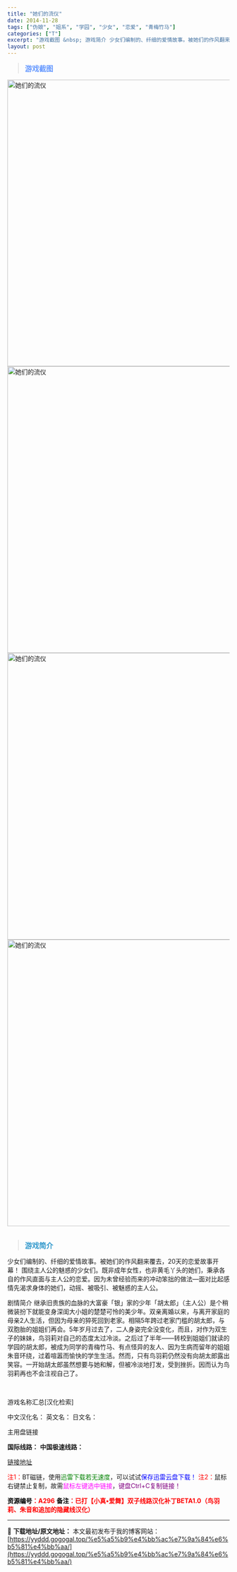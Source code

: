 ```yaml
---
title: "她们的流仪"
date: 2014-11-28
tags: ["伪娘", "姐系", "学园", "少女", "恋爱", "青梅竹马"]
categories: ["T"]
excerpt: "游戏截图 &nbsp; 游戏简介 少女们编制的、纤细的爱情故事。被她们的作风翻来覆去，20天的恋爱故事开幕！ 围绕主人公的魅惑的少女们。既非成年女性，也非黄毛丫头的她们，秉承各自的作风直面与主人公的恋爱。因为未曾经验而来的冲动笨拙的做法―面对比起感情先渴求身体的她们，动摇、被吸引、被魅惑的主人公。 &hellip;"
layout: post
---
```


<div>
<blockquote><b><span style="font-size: 12pt; color: #6699ff;">游戏截图</span></b></blockquote>
<div><img title="点击放大" src="https://yyddd.gogogal.top/wp-content/uploads/2025/04/20250430_6811fca45b433.webp" alt="她们的流仪" width="650" /></div>
<div><img title="点击放大" src="https://yyddd.gogogal.top/wp-content/uploads/2025/04/20250430_6811fca5ab75b.webp" alt="她们的流仪" width="650" /></div>
<div><img title="点击放大" src="https://yyddd.gogogal.top/wp-content/uploads/2025/04/20250430_6811fca76bbaf.webp" alt="她们的流仪" width="650" /></div>
<div><img title="点击放大" src="https://yyddd.gogogal.top/wp-content/uploads/2025/04/20250430_6811fcaab5e72.webp" alt="她们的流仪" width="650" /></div>
&nbsp;
<blockquote><b><span style="font-size: 12pt; color: #3399cc;">游戏简介</span></b></blockquote>
<div>少女们编制的、纤细的爱情故事。被她们的作风翻来覆去，20天的恋爱故事开幕！
围绕主人公的魅惑的少女们。既非成年女性，也非黄毛丫头的她们，秉承各自的作风直面与主人公的恋爱。因为未曾经验而来的冲动笨拙的做法―面对比起感情先渴求身体的她们，动摇、被吸引、被魅惑的主人公。

剧情简介
继承旧贵族的血脉的大富豪「银」家的少年「胡太郎」（主人公）是个稍微装扮下就能变身深闺大小姐的楚楚可怜的美少年。双亲离婚以来，与离开家庭的母亲2人生活，但因为母亲的猝死回到老家。相隔5年跨过老家门槛的胡太郎，与双胞胎的姐姐们再会。5年岁月过去了，二人身姿完全没变化，而且，对作为双生子的妹妹，鸟羽莉对自己的态度太过冷淡。之后过了半年——转校到姐姐们就读的学园的胡太郎，被成为同学的青梅竹马、有点怪异的友人、因为生病而留年的姐姐朱音环绕，过着喧嚣而愉快的学生生活。然而，只有鸟羽莉仍然没有向胡太郎露出笑容。一开始胡太郎虽然想要与她和解，但被冷淡地打发，受到挫折。因而认为鸟羽莉再也不会注视自己了。</div>
&nbsp;

游戏名称汇总[汉化检索]

中文汉化名：
英文名：
日文名：
</div>
<div class="panel panel-primary">
<div class="panel-heading">主用盘链接</div>
<div class="panel-body">

<b>国际线路：</b>
<b>中国极速线路：</b>

<!--wechatfans start-->

<a href="https://pan.xunlei.com/s/VOSS516dgsp6Cwh-3y7qV05RA1?pwd=w9tb#">链接地址</a>

<!--wechatfans end-->
<span style="color: #ff0000;">注1：</span>BT磁链，使用<span style="color: #008000;">迅雷下载若无速度</span>，可以试试<span style="color: #0000ff;">保存迅雷云盘下载！</span>
<span style="color: #ff0000;">注2：</span>鼠标右键禁止复制，故需<span style="color: #ff00ff;">鼠标左键选中链接</span>，<span style="color: #800080;">键盘Ctrl+C复制链接！</span>

</div>
<div class="panel-footer"><span style="color: #ff0000;"><b><span style="color: #000000;">资源编号</span>：A296</b></span>
<span style="color: #ff0000;"><b><span style="color: #000000;">备注</span>：已打【小真•爱舞】双子线路汉化补丁BETA1.0（鸟羽莉、朱音和追加的隐藏线汉化）</b></span></div>
</div>

---
📖 **下载地址/原文地址：** 本文最初发布于我的博客网站：[https://yyddd.gogogal.top/%e5%a5%b9%e4%bb%ac%e7%9a%84%e6%b5%81%e4%bb%aa/](https://yyddd.gogogal.top/%e5%a5%b9%e4%bb%ac%e7%9a%84%e6%b5%81%e4%bb%aa/)
